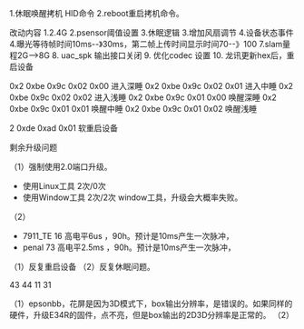 1.休眠唤醒拷机 HID命令
2.reboot重启拷机命令。


改动内容
1.2.4G
2.psensor阈值设置
3.休眠逻辑
3.增加风扇调节
4.设备状态事件
4.曝光等待帧时间10ms--》30ms，第二帧上传时间显示时间70--》100
7.slam量程2G-->8G
8. uac_spk 输出接口关闭
9. 优化codec 设置
10. 龙讯更新hex后，重启设备



0x2 0xbe 0x9c 0x02 0x00 进入深睡
0x2 0xbe 0x9c 0x02 0x01 进入中睡
0x2 0xbe 0x9c 0x02 0x02 进入浅睡
0x2 0xbe 0x9c 0x01 0x00 唤醒深睡
0x2 0xbe 0x9c 0x01 0x01 唤醒中睡
0x2 0xbe 0x9c 0x01 0x02 唤醒浅睡

2 0xde 0xad 0x01 软重启设备

剩余升级问题


（1）强制使用2.0端口升级。
- 使用Linux工具 2次/0次
- 使用Window工具 2次/2次
window工具，升级会大概率失败。


（2）
- 7911_TE 16 高电平6us ，90h。预计是10ms产生一次脉冲，
- penal 73 高电平2.5ms ，90h。预计是10ms产生一次脉冲，

（1）反复重启设备
（2）反复休眠问题。


43 44 11 31 


（1）epsonbb，花屏是因为3D模式下，box输出分辨率，是错误的。如果同样的硬件，升级E34R的固件，点不亮，但是box输出的2D3D分辨率是正常的。
（2）







